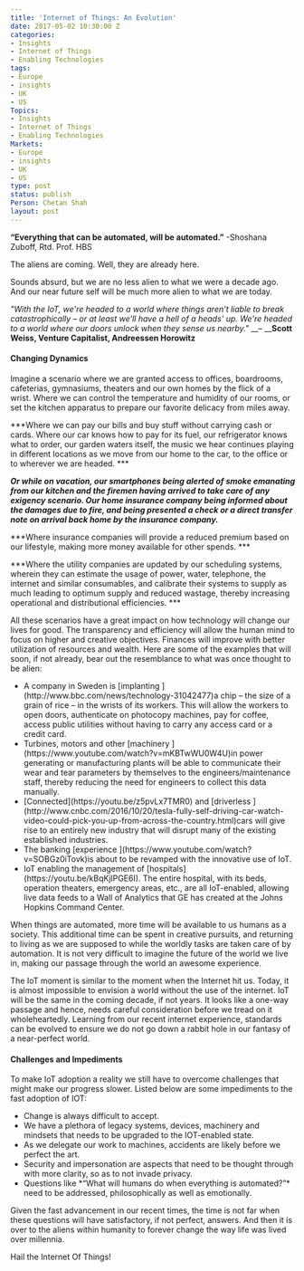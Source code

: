 ```yaml
---
title: 'Internet of Things: An Evolution'
date: 2017-05-02 10:30:00 Z
categories:
- Insights
- Internet of Things
- Enabling Technologies
tags:
- Europe
- insights
- UK
- US
Topics:
- Insights
- Internet of Things
- Enabling Technologies
Markets:
- Europe
- insights
- UK
- US
type: post
status: publish
Person: Chetan Shah
layout: post
---
```


**“Everything that can be automated, will be automated.”**
-Shoshana Zuboff, Rtd. Prof. HBS

The aliens are coming. Well, they are already here. 

Sounds absurd, but we are no less alien to what we were a decade ago. And our near future self will be much more alien to what we are today.

*"With the IoT, we're headed to a world where things aren't liable to break catastrophically – or at least we'll have a hell of a heads' up. We're headed to a world where our doors unlock when they sense us nearby."* __– ____Scott Weiss, Venture Capitalist, Andreessen Horowitz__

#### **Changing Dynamics**

Imagine a scenario where we are granted access to offices, boardrooms, cafeterias, gymnasiums, theaters and our own homes by the flick of a wrist. Where we can control the temperature and humidity of our rooms, or set the kitchen apparatus to prepare our favorite delicacy from miles away. 

***Where we can pay our bills and buy stuff without carrying cash or cards. Where our car knows how to pay for its fuel, our refrigerator knows what to order, our garden waters itself, the music we hear continues playing in different locations as we move from our home to the car, to the office or to wherever we are headed. ***

***Or while on vacation, our smartphones being alerted of smoke emanating from our kitchen and the firemen having arrived to take care of any exigency scenario. Our home insurance company being informed about the damages due to fire, and being presented a check or a direct transfer note on arrival back home by the insurance company.***

***Where insurance companies will provide a reduced premium based on our lifestyle, making more money available for other spends. ***

***Where the utility companies are updated by our scheduling systems, wherein they can estimate the usage of power, water, telephone, the internet and similar consumables, and calibrate their systems to supply as much leading to optimum supply and reduced wastage, thereby increasing operational and distributional efficiencies. ***

All these scenarios have a great impact on how technology will change our lives for good. The transparency and efficiency will allow the human mind to focus on higher and creative objectives. Finances will improve with better utilization of resources and wealth. Here are some of the examples that will soon, if not already, bear out the resemblance to what was once thought to be alien:

<ul>
<li style="font-weight: 400;">A company in Sweden is [implanting ](http://www.bbc.com/news/technology-31042477)a chip – the size of a grain of rice – in the wrists of its workers. This will allow the workers to open doors, authenticate on photocopy machines, pay for coffee, access public utilities without having to carry any access card or a credit card.</li>
<li style="font-weight: 400;">Turbines, motors and other [machinery ](https://www.youtube.com/watch?v=mKBTwWU0W4U)in power generating or manufacturing plants will be able to communicate their wear and tear parameters by themselves to the engineers/maintenance staff, thereby reducing the need for engineers to collect this data manually.</li>
<li style="font-weight: 400;">[Connected](https://youtu.be/z5pvLx7TMR0) and [driverless ](http://www.cnbc.com/2016/10/20/tesla-fully-self-driving-car-watch-video-could-pick-you-up-from-across-the-country.html)cars will give rise to an entirely new industry that will disrupt many of the existing established industries.</li>
<li style="font-weight: 400;">The banking [experience ](https://www.youtube.com/watch?v=SOBGz0iTovk)is about to be revamped with the innovative use of IoT.</li>
<li style="font-weight: 400;">IoT enabling the management of [hospitals](https://youtu.be/kBqKjlPGE6I). The entire hospital, with its beds, operation theaters, emergency areas, etc., are all IoT-enabled, allowing live data feeds to a Wall of Analytics that GE has created at the Johns Hopkins Command Center.</li>
</ul>
When things are automated, more time will be available to us humans as a society. This additional time can be spent in creative pursuits, and returning to living as we are supposed to while the worldly tasks are taken care of by automation. It is not very difficult to imagine the future of the world we live in, making our passage through the world an awesome experience.

The IoT moment is similar to the moment when the Internet hit us. Today, it is almost impossible to envision a world without the use of the internet. IoT will be the same in the coming decade, if not years. It looks like a one-way passage and hence, needs careful consideration before we tread on it wholeheartedly. Learning from our recent internet experience, standards can be evolved to ensure we do not go down a rabbit hole in our fantasy of a near-perfect world.

#### **Challenges and Impediments**

To make IoT adoption a reality we still have to overcome challenges that might make our progress slower. Listed below are some impediments to the fast adoption of IOT:

<ul>
<li style="text-align: left;">Change is always difficult to accept.</li>
<li style="text-align: left;">We have a plethora of legacy systems, devices, machinery and mindsets that needs to be upgraded to the IOT-enabled state.</li>
<li style="text-align: left;"> As we delegate our work to machines, accidents are likely before we perfect the art.</li>
<li style="text-align: left;">Security and impersonation are aspects that need to be thought through with more clarity, so as to not invade privacy.</li>
<li style="text-align: left;">Questions like *“What will humans do when everything is automated?”* need to be addressed, philosophically as well as emotionally.</li>
</ul>
Given the fast advancement in our recent times, the time is not far when these questions will have satisfactory, if not perfect, answers. And then it is over to the aliens within humanity to forever change the way life was lived over millennia.

Hail the Internet Of Things!

